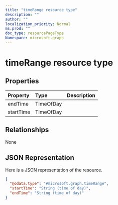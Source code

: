 ```yaml
---
title: "timeRange resource type"
description: ""
author: ""
localization_priority: Normal
ms.prod: ""
doc_type: resourcePageType
Namespace: microsoft.graph
---
```



# timeRange resource type



## Properties
|Property|Type|Description|
|:---|:---|:---|
|endTime|TimeOfDay||
|startTime|TimeOfDay||

## Relationships
None

## JSON Representation
Here is a JSON representation of the resource.
<!-- {
  "blockType": "resource",
  "@odata.type": "microsoft.graph.timeRange"
}
-->
``` json
{
  "@odata.type": "#microsoft.graph.timeRange",
  "startTime": "String (time of day)",
  "endTime": "String (time of day)"
}
```

